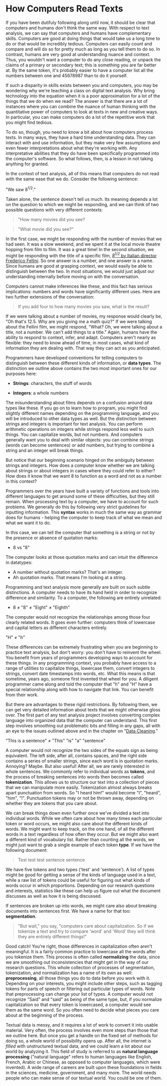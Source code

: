 # How Computers Read Texts

If you have been dutifuly following along until now, it should be clear that computers and humans don't think the same way.  With respect to text analysis, we can say that computers and humans have complementary skills. Computers are good at doing things that would take us a long time to do or that would be incredibly tedious. Computers can easily count and compare and will do so for pretty much as long as you tell them to do so. In contrast, humans are very good at understanding nuance and context. Thus, you wouldn't want a computer to do any close reading, or unpack the claims of a primary or secondary text; this is something you are far better at. By the same token, it's probably easier to have a computer list all the numbers between one and 45678987 than to do it yourself.

If such a disparity in skills exists between you and computers, you may be wondering why we're teaching a class on digital text analysis. Why bring technology into the equation when it is a poor approximation for a lot of the things that we do when we read? The answer is that there are a lot of instances where you can combine the nuance of human thinking with the quantitative power of computers to look at texts in new and creative ways. In particular, you can make computers do a lot of the repetitive work that you might find tedious.

To do so, though, you need to know a bit about how computers process texts. In many ways, they have a hard time understanding data. They can interact with and use information, but they make very few assumptions and even fewer interpretations about what they're working with. Any interpretative abilities that they do have been specifically programmed into the computer's software. So what follows, then, is a lesson in not taking anything for granted.

In the context of text analysis, all of this means that computers do not read with the same ease that we do. Consider the following sentence:

"We saw 8<sup>1/2</sup>."

Taken alone, the sentence doesn't tell us much. Its meaning depends a lot on the question to which we might be responding, and we can think of two possible questions with very different contexts:

> "How many movies did you see?

> "What movie did you see?"

In the first case, we might be responding with the number of movies that we had seen. It was a slow weekend, and we spent it at the local movie theatre hopping from film to film. It was a great time! In the second situation, we might be responding with the title of a specific film, [*8<sup>1/2</sup>* by Italian director Frederico Fellini](https://en.wikipedia.org/wiki/8%C2%BD). So one answer is a number, and one answer is a name. Since humans are good at grasping context, we would easily be able to distinguish between the two. In most situations, we would just adjust our understanding internally before moving on with the conversation. 

Computers cannot make inferences like these, and this fact has serious implications: numbers and words have significantly different uses. Here are two further extensions of the conversation:

> If you add four to how many movies you saw, what is the result?

If we were talking about a number of movies, my response would clearly be, "Oh that's 12.5. Why are you giving me a math quiz?" If we were talking about the Fellini film, we might respond, "What? Oh, we were talking about a title, not a number. We can't add things to a title." Again, humans have the ability to respond to context, infer, and adapt. Computers aren't nearly as flexible: they need to know ahead of time, in most cases, what kind of information they are dealing with. That way they can act as you anticipated.

Programmers have developed conventions for telling computers to distinguish between these different kinds of information, or **data types**. The distinction we outline above contains the two most important ones for our purposes here:

* **Strings**: characters, the stuff of words

* **Integers**: a whole numbers

The misunderstanding about films depends on a confusion around data types like these. If you go on to learn how to program, you might find slightly different names depending on the programming language, and you will be introduced to other data types as well. But the distinction between strings and integers is important for text analysis. You can perform arithmetic operations on integers while strings respond less well to such things. You can capitalize words, but not numbers. And computers generally want you to deal with similar objects: you can combine strings (words can become sentences) or add numbers, but trying to combine a string and an integer will break things. 

But notice that our beginning scenario hinged on the ambiguity between strings and integers. How does a computer know whether we are talking about strings or about integers in cases where they could refer to either? How does it know that we want 8 to function as a word and not as a number in this context?

Programmers over the years have built a variety of functions and tools into different languages to get around some of these difficulties, but they still remain. When processing text by a computer, we have to account for such problems. We generally do this by following very strict guidelines for inputting information. This **syntax** works in much the same way as grammar does for humans - helping the computer to keep track of what we mean and what we want it to do. 

In this case, we can tell the computer that something is a string or not by the presence or absence of quotation marks:

* 8 vs "8"

The computer looks at those quotation marks and can intuit the difference in datatypes: 

* A number without quotation marks? That's an integer. 
* Ah quotation marks. That means I'm looking at a string.

Programming and text analysis more generally are built on such subtle distinctions. A computer needs to have its hand held in order to recognize difference and similarity. To a computer, the following are entirely unrelated:

* 8 ≠ "8" ≠ "Eight" ≠ "Eighth"

The computer would not recognize the relationships among those four clearly related words. It goes even further: computers think of lowercase and capital letters as different characters entirely. 

"H" ≠ "h"

These differences can be extremely frustrating when you are beginning to practice text analysis, but don't worry: you don't have to reinvent the wheel. You benefit from years of programmers developing ways to account for these things. In any programming context, you probably have access to a range of utilities to capitalize things, lowercase them, convert integers to strings, convert date timestamps into words, etc. What this means is that sometime, years ago, someone first invented that wheel for you. A diligent programmer came along and told the computer that "h" and "H" have a special relationship along with how to navigate that link. You can benefit from their work.

But there are advantages to these rigid restrictions. By following them, we can get very detailed information about texts that we might otherwise gloss over. The first part of any text analysis project involves converting complex language into organized data that the computer can understand. This first step involves smoothing out problematic bits and filling in any gaps, all with an eye to the issues outlined above and in the chapter on "[Data Cleaning](/data-cleaning.md)."

"This is a sentence" ≠ "This" "is" "a" "sentence"

A computer would not recognize the two sides of the equals sign as being equivalent. The left side, after all, contains spaces, and the right side contains a series of smaller strings, since each word is in quotation marks. Annoying? Maybe. But also useful! After all, we are rarely interested in whole sentences. We commonly refer to individual words as **tokens**, and the process of breaking sentences into words then becomes called **tokenization**. This allows us to structure our text into a collection of pieces that we can manipulate more easily. Tokenization almost always breaks apart punctuation from words. So "I heard him!" would become "I", "heard", "him", "!". Punctuation tokens may or not be thrown away, depending on whether they are tokens that you care about.

We can break things down even further once we've divided a text into individual words. While we often care about how many times each particular token or word occurs, we might also care about the different kinds of words. We might want to keep track, on the one hand, of all the different words in a text regardless of how often they occur. But we might also want a different kind of vocabulary list. Rather than counting all the words, we might just want to grab a single example of each token **type**. If we have the following document:

> Test test test sentence sentence

We have five tokens and two types ('test' and 'sentence'). A list of types might be good for getting a sense of the kinds of language used in a text, while a raw list of tokens could be useful for figuring out what kinds of words occur in which proportions. Depending on our research questions and interests, statistics like these can help us figure out what the document discusses as well as how it is being discussed.

If sentences are broken up into words, we might care also about breaking documents into sentences first. We have a name for that too: **segmentation**.

> "But wait," you say, "computers care about capitalization. So if we tokenize a text and try to compare 'word' and 'Word' they will think they are entirely different things!" 

Good catch! You're right, those differences in capitalization often aren't meaningful. It is a fairly common practice to lowercase all the words after you tokenize them. This process is often called **normalizing** the data, since we are smoothing out inconsistencies that might get in the way of our research questions. This whole collection of processes of segmentation, tokenization, and normalization has a name of its own as well: **preprocessing**, all those things you do to data before you work with it. Depending on your interests, you might include other steps, such as tagging tokens for parts of speech or filtering out particular types of words. Note that preprocessing can change your list of types. A computer would not recognize "Said" and "said" as being of the same type, but, if you normalize capitalization so that every token is lowercased, a computer would see them as the same word. So you often need to decide what pieces you care about at the beginning of the process.

Textual data is messy, and it requires a lot of work to convert it into usable material. Very often, the process involves even more steps than those that we outline here. But once you get a handle on the fixed set of methods for doing so, a whole world of possibility opens up. After all, the internet is *filled* with unstructured textual data, and we could learn a lot about our world by analyzing it. This field of study is referred to as **natural language processing** ("natural language" refers to human languages like English, French, Arabic or Chinese, as opposed to computer languages, which were invented). A wide range of careers are built upon these foundations in fields in the sciences, medicine, government, and many more. The world needs people who can make sense of our textual world. You could be one of them.
